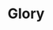 ---
layout: default
title: Glory
artist: Common and John Legend
genre: Hip hop, soul
writer: John Stephens, Lonnie Lynn, Che Smith
producer: John Legend
album: Selma Soundtrack
label: ARTium/Def Jam Recordings a div. of UMG Recordings & Getting Out Our Dreams/Columbia Records/Sony Music Entertainment
country: USA
language: English
duration: '4:32'
released: 2014
soundcloud: https://w.soundcloud.com/player/?url=https%3A//api.soundcloud.com/tracks/179965085&color=%23fffad2&auto_play=false&hide_related=false&show_comments=true&show_user=true&show_reposts=false&show_teaser=true&visual=true
soundcloud-source: https://soundcloud.com/johnlegend/glory-ft-common
soundcloud-artist: https://soundcloud.com/johnlegend
award1: Academy Award for Best Orginal Song, 2015 
award2: Golden Globe for Best Orginal Song, 2015
award3: Best Song Written for Visual Media, 2016
description1: Glory was written for the film - Selma, which is about the Selma to Montgomery marches.
description: The song was performed by John Legend and Common for the 2020 National Democratic Convention which was dedicated to John Lewis who was an American civil rights leader and politician.
versions:

---